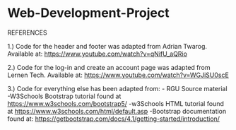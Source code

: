 # Web-Development-Project

REFERENCES

1.) Code for the header and footer was adapted from Adrian Twarog. Available at: https://www.youtube.com/watch?v=qNifU_aQRio

2.) Code for the log-in and create an account page was adapted from Lernen Tech. Available at: https://www.youtube.com/watch?v=WGJiSU0scE

3.) Code for everything else has been adapted from: 
    - RGU Source material 
    -W3Schools Bootstrap tutorial found at https://www.w3schools.com/bootstrap5/
    -w3Schools HTML tutorial found at https://www.w3schools.com/html/default.asp
    -Bootstrap documentation found at: https://getbootstrap.com/docs/4.1/getting-started/introduction/
